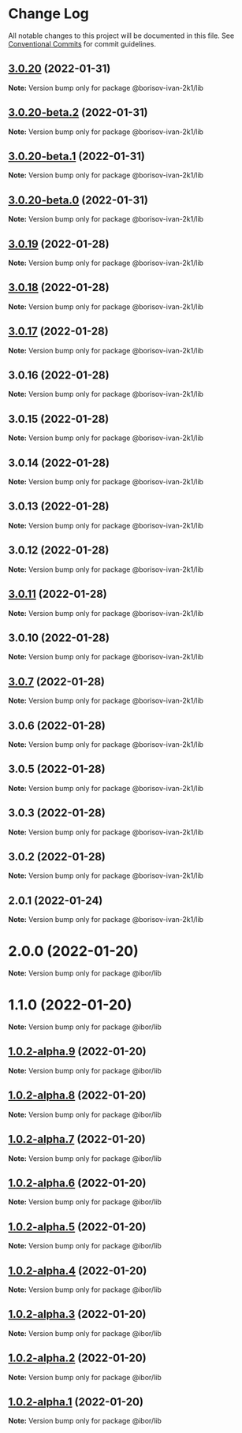 # Change Log

All notable changes to this project will be documented in this file.
See [Conventional Commits](https://conventionalcommits.org) for commit guidelines.

## [3.0.20](https://github.com/borisov-ivan-2k1/LernaTest/compare/@borisov-ivan-2k1/lib@3.0.20-beta.2...@borisov-ivan-2k1/lib@3.0.20) (2022-01-31)

**Note:** Version bump only for package @borisov-ivan-2k1/lib





## [3.0.20-beta.2](https://github.com/borisov-ivan-2k1/LernaTest/compare/@borisov-ivan-2k1/lib@3.0.20-beta.1...@borisov-ivan-2k1/lib@3.0.20-beta.2) (2022-01-31)

**Note:** Version bump only for package @borisov-ivan-2k1/lib





## [3.0.20-beta.1](https://github.com/borisov-ivan-2k1/LernaTest/compare/@borisov-ivan-2k1/lib@3.0.20-beta.0...@borisov-ivan-2k1/lib@3.0.20-beta.1) (2022-01-31)

**Note:** Version bump only for package @borisov-ivan-2k1/lib





## [3.0.20-beta.0](https://github.com/borisov-ivan-2k1/LernaTest/compare/@borisov-ivan-2k1/lib@3.0.19...@borisov-ivan-2k1/lib@3.0.20-beta.0) (2022-01-31)

**Note:** Version bump only for package @borisov-ivan-2k1/lib





## [3.0.19](https://github.com/borisov-ivan-2k1/LernaTest/compare/@borisov-ivan-2k1/lib@3.0.18...@borisov-ivan-2k1/lib@3.0.19) (2022-01-28)

**Note:** Version bump only for package @borisov-ivan-2k1/lib





## [3.0.18](https://github.com/borisov-ivan-2k1/LernaTest/compare/@borisov-ivan-2k1/lib@3.0.17...@borisov-ivan-2k1/lib@3.0.18) (2022-01-28)

**Note:** Version bump only for package @borisov-ivan-2k1/lib





## [3.0.17](https://github.com/borisov-ivan-2k1/LernaTest/compare/@borisov-ivan-2k1/lib@3.0.16...@borisov-ivan-2k1/lib@3.0.17) (2022-01-28)

**Note:** Version bump only for package @borisov-ivan-2k1/lib





## 3.0.16 (2022-01-28)

**Note:** Version bump only for package @borisov-ivan-2k1/lib





## 3.0.15 (2022-01-28)

**Note:** Version bump only for package @borisov-ivan-2k1/lib





## 3.0.14 (2022-01-28)

**Note:** Version bump only for package @borisov-ivan-2k1/lib





## 3.0.13 (2022-01-28)

**Note:** Version bump only for package @borisov-ivan-2k1/lib





## 3.0.12 (2022-01-28)

**Note:** Version bump only for package @borisov-ivan-2k1/lib





## [3.0.11](https://github.com/borisov-ivan-2k1/LernaTest/compare/@borisov-ivan-2k1/lib@3.0.10...@borisov-ivan-2k1/lib@3.0.11) (2022-01-28)

**Note:** Version bump only for package @borisov-ivan-2k1/lib





## 3.0.10 (2022-01-28)

**Note:** Version bump only for package @borisov-ivan-2k1/lib





## [3.0.7](https://github.com/borisov-ivan-2k1/LernaTest/compare/@borisov-ivan-2k1/lib@3.0.6...@borisov-ivan-2k1/lib@3.0.7) (2022-01-28)

**Note:** Version bump only for package @borisov-ivan-2k1/lib





## 3.0.6 (2022-01-28)

**Note:** Version bump only for package @borisov-ivan-2k1/lib





## 3.0.5 (2022-01-28)

**Note:** Version bump only for package @borisov-ivan-2k1/lib





## 3.0.3 (2022-01-28)

**Note:** Version bump only for package @borisov-ivan-2k1/lib





## 3.0.2 (2022-01-28)

**Note:** Version bump only for package @borisov-ivan-2k1/lib





## 2.0.1 (2022-01-24)

**Note:** Version bump only for package @borisov-ivan-2k1/lib





# 2.0.0 (2022-01-20)

**Note:** Version bump only for package @ibor/lib





# 1.1.0 (2022-01-20)

**Note:** Version bump only for package @ibor/lib





## [1.0.2-alpha.9](https://github.com/borisov-ivan-2k1/LernaTest/compare/@ibor/lib@1.0.2-alpha.8...@ibor/lib@1.0.2-alpha.9) (2022-01-20)

**Note:** Version bump only for package @ibor/lib





## [1.0.2-alpha.8](https://github.com/borisov-ivan-2k1/LernaTest/compare/@ibor/lib@1.0.2-alpha.7...@ibor/lib@1.0.2-alpha.8) (2022-01-20)

**Note:** Version bump only for package @ibor/lib





## [1.0.2-alpha.7](https://github.com/borisov-ivan-2k1/LernaTest/compare/@ibor/lib@1.0.2-alpha.6...@ibor/lib@1.0.2-alpha.7) (2022-01-20)

**Note:** Version bump only for package @ibor/lib





## [1.0.2-alpha.6](https://github.com/borisov-ivan-2k1/LernaTest/compare/@ibor/lib@1.0.2-alpha.5...@ibor/lib@1.0.2-alpha.6) (2022-01-20)

**Note:** Version bump only for package @ibor/lib





## [1.0.2-alpha.5](https://github.com/borisov-ivan-2k1/LernaTest/compare/@ibor/lib@1.0.2-alpha.4...@ibor/lib@1.0.2-alpha.5) (2022-01-20)

**Note:** Version bump only for package @ibor/lib





## [1.0.2-alpha.4](https://github.com/borisov-ivan-2k1/LernaTest/compare/@ibor/lib@1.0.2-alpha.3...@ibor/lib@1.0.2-alpha.4) (2022-01-20)

**Note:** Version bump only for package @ibor/lib





## [1.0.2-alpha.3](https://github.com/borisov-ivan-2k1/LernaTest/compare/@ibor/lib@1.0.2-alpha.2...@ibor/lib@1.0.2-alpha.3) (2022-01-20)

**Note:** Version bump only for package @ibor/lib





## [1.0.2-alpha.2](https://github.com/borisov-ivan-2k1/LernaTest/compare/@ibor/lib@1.0.2-alpha.1...@ibor/lib@1.0.2-alpha.2) (2022-01-20)

**Note:** Version bump only for package @ibor/lib





## [1.0.2-alpha.1](https://github.com/borisov-ivan-2k1/LernaTest/compare/@ibor/lib@1.0.2-alpha.0...@ibor/lib@1.0.2-alpha.1) (2022-01-20)

**Note:** Version bump only for package @ibor/lib
